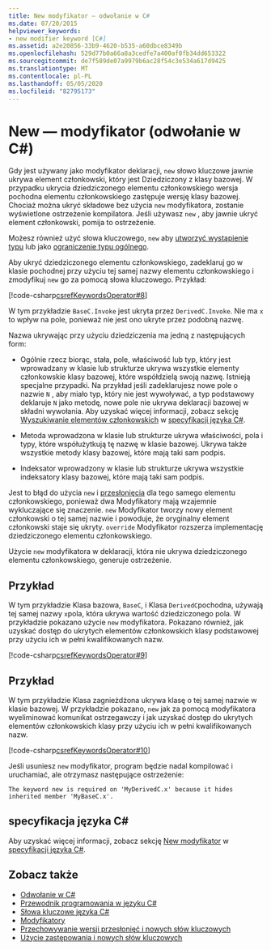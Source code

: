```yaml
---
title: New modyfikator — odwołanie w C#
ms.date: 07/20/2015
helpviewer_keywords:
- new modifier keyword [C#]
ms.assetid: a2e20856-33b9-4620-b535-a60dbce8349b
ms.openlocfilehash: 529d77b0a66a8a3cedfe7a400af0fb34dd653322
ms.sourcegitcommit: de7f589de07a9979b6ac28f54c3e534a617d9425
ms.translationtype: MT
ms.contentlocale: pl-PL
ms.lasthandoff: 05/05/2020
ms.locfileid: "82795173"
---
```

# <a name="new-modifier-c-reference"></a>New — modyfikator (odwołanie w C#)

Gdy jest używany jako modyfikator deklaracji, `new` słowo kluczowe jawnie ukrywa element członkowski, który jest Dziedziczony z klasy bazowej. W przypadku ukrycia dziedziczonego elementu członkowskiego wersja pochodna elementu członkowskiego zastępuje wersję klasy bazowej. Chociaż można ukryć składowe bez użycia `new` modyfikatora, zostanie wyświetlone ostrzeżenie kompilatora. Jeśli używasz `new` , aby jawnie ukryć element członkowski, pomija to ostrzeżenie.

Możesz również użyć słowa kluczowego, `new` aby [utworzyć wystąpienie typu](../operators/new-operator.md) lub jako [ograniczenie typu ogólnego](./new-constraint.md).

Aby ukryć dziedziczonego elementu członkowskiego, zadeklaruj go w klasie pochodnej przy użyciu tej samej nazwy elementu członkowskiego i zmodyfikuj `new` go za pomocą słowa kluczowego. Przykład:

[!code-csharp[csrefKeywordsOperator#8](~/samples/snippets/csharp/VS_Snippets_VBCSharp/csrefKeywordsOperator/CS/csrefKeywordsOperators.cs#8)]

W tym przykładzie `BaseC.Invoke` jest ukryta przez `DerivedC.Invoke`. Nie ma `x` to wpływ na pole, ponieważ nie jest ono ukryte przez podobną nazwę.

Nazwa ukrywając przy użyciu dziedziczenia ma jedną z następujących form:

- Ogólnie rzecz biorąc, stała, pole, właściwość lub typ, który jest wprowadzany w klasie lub strukturze ukrywa wszystkie elementy członkowskie klasy bazowej, które współdzielą swoją nazwę. Istnieją specjalne przypadki. Na przykład jeśli zadeklarujesz nowe pole o nazwie `N` , aby miało typ, który nie jest wywoływać, a typ podstawowy deklaruje `N` jako metodę, nowe pole nie ukrywa deklaracji bazowej w składni wywołania. Aby uzyskać więcej informacji, zobacz sekcję [Wyszukiwanie elementów członkowskich](~/_csharplang/spec/expressions.md#member-lookup) w [specyfikacji języka C#](~/_csharplang/spec/introduction.md).

- Metoda wprowadzona w klasie lub strukturze ukrywa właściwości, pola i typy, które współużytkują tę nazwę w klasie bazowej. Ukrywa także wszystkie metody klasy bazowej, które mają taki sam podpis.

- Indeksator wprowadzony w klasie lub strukturze ukrywa wszystkie indeksatory klasy bazowej, które mają taki sam podpis.

Jest to błąd do użycia `new` i [przesłonięcia](override.md) dla tego samego elementu członkowskiego, ponieważ dwa Modyfikatory mają wzajemnie wykluczające się znaczenie. `new` Modyfikator tworzy nowy element członkowski o tej samej nazwie i powoduje, że oryginalny element członkowski staje się ukryty. `override` Modyfikator rozszerza implementację dziedziczonego elementu członkowskiego.

Użycie `new` modyfikatora w deklaracji, która nie ukrywa dziedziczonego elementu członkowskiego, generuje ostrzeżenie.

## <a name="example"></a>Przykład

W tym przykładzie Klasa bazowa, `BaseC`, i Klasa `DerivedC`pochodna, używają tej samej nazwy `x`pola, która ukrywa wartość dziedziczonego pola. W przykładzie pokazano użycie `new` modyfikatora. Pokazano również, jak uzyskać dostęp do ukrytych elementów członkowskich klasy podstawowej przy użyciu ich w pełni kwalifikowanych nazw.

[!code-csharp[csrefKeywordsOperator#9](~/samples/snippets/csharp/VS_Snippets_VBCSharp/csrefKeywordsOperator/CS/csrefKeywordsOperators.cs#9)]

## <a name="example"></a>Przykład

W tym przykładzie Klasa zagnieżdżona ukrywa klasę o tej samej nazwie w klasie bazowej. W przykładzie pokazano, `new` jak za pomocą modyfikatora wyeliminować komunikat ostrzegawczy i jak uzyskać dostęp do ukrytych elementów członkowskich klasy przy użyciu ich w pełni kwalifikowanych nazw.

[!code-csharp[csrefKeywordsOperator#10](~/samples/snippets/csharp/VS_Snippets_VBCSharp/csrefKeywordsOperator/CS/csrefKeywordsOperators.cs#10)]

Jeśli usuniesz `new` modyfikator, program będzie nadal kompilować i uruchamiać, ale otrzymasz następujące ostrzeżenie:

```text
The keyword new is required on 'MyDerivedC.x' because it hides inherited member 'MyBaseC.x'.
```

## <a name="c-language-specification"></a>specyfikacja języka C#

Aby uzyskać więcej informacji, zobacz sekcję [New modyfikator](~/_csharplang/spec/classes.md#the-new-modifier) w [specyfikacji języka C#](~/_csharplang/spec/introduction.md).

## <a name="see-also"></a>Zobacz także

- [Odwołanie w C#](../index.md)
- [Przewodnik programowania w języku C#](../../programming-guide/index.md)
- [Słowa kluczowe języka C#](index.md)
- [Modyfikatory](index.md)
- [Przechowywanie wersji przesłonięć i nowych słów kluczowych](../../programming-guide/classes-and-structs/versioning-with-the-override-and-new-keywords.md)
- [Użycie zastępowania i nowych słów kluczowych](../../programming-guide/classes-and-structs/knowing-when-to-use-override-and-new-keywords.md)
